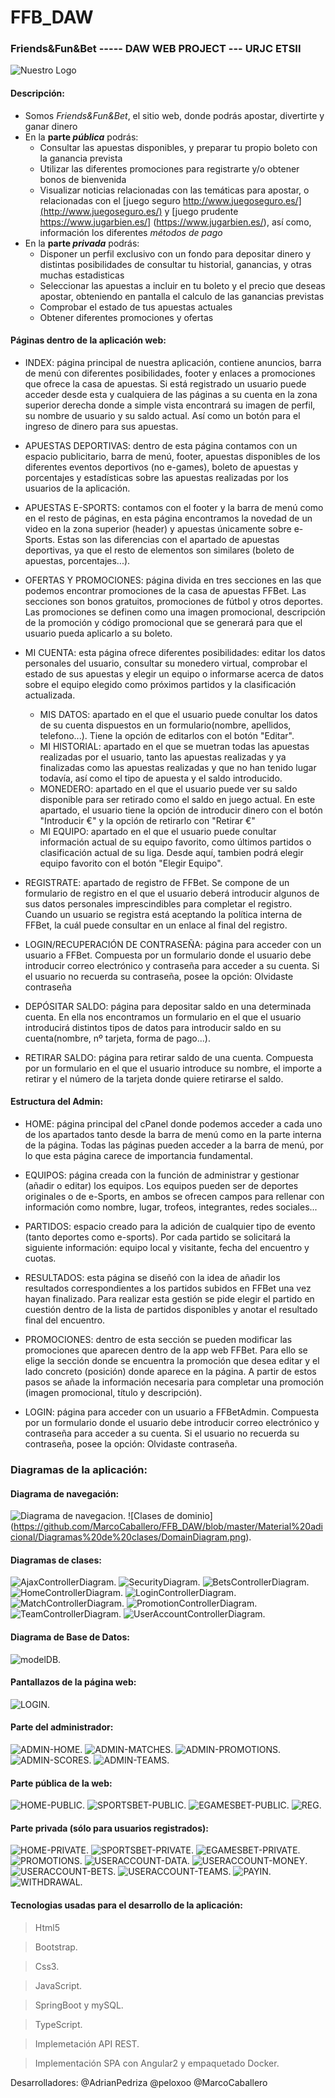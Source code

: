 # FFB_DAW
### Friends&amp;Fun&amp;Bet ----- DAW WEB PROJECT --- URJC ETSII

![Nuestro Logo](https://github.com/MarcoCaballero/FFB_DAW/blob/master/ffb_daw_fase3/src/main/resources/static/user/img/LogoFFB.png)


#### Descripción: 

+ Somos _Friends&Fun&Bet_, el sitio web, donde podrás apostar, divertirte y ganar dinero 
+ En la **parte _pública_** podrás:
    - Consultar las apuestas disponibles, y preparar tu propio boleto con la ganancia prevista
    - Utilizar las diferentes promociones para registrarte y/o obtener bonos de bienvenida
    - Visualizar noticias relacionadas con las temáticas para apostar, o relacionadas con el [juego seguro http://www.juegoseguro.es/](http://www.juegoseguro.es/) y [juego prudente https://www.jugarbien.es/] (https://www.jugarbien.es/), así como, información los diferentes *métodos de pago* 
+ En la **parte _privada_** podrás:
    - Disponer un perfil exclusivo con un fondo para depositar dinero y distintas posibilidades de consultar tu historial, ganancias, y otras muchas estadisticas
    - Seleccionar las apuestas a incluir en tu boleto y el precio que deseas apostar, obteniendo en pantalla el calculo de las ganancias previstas
    - Comprobar el estado de tus apuestas actuales
    - Obtener diferentes promociones y ofertas
    
    
    
#### Páginas dentro de la aplicación web:


+ INDEX: página principal de nuestra aplicación, contiene anuncios, barra de menú con diferentes posibilidades, footer y enlaces a promociones que ofrece la casa de apuestas. Si está registrado un usuario puede acceder desde esta y cualquiera de las páginas a su cuenta en la zona superior derecha donde a simple vista encontrará su imagen de perfil, su nombre de usuario y su saldo actual. Así como un botón para el ingreso de dinero para sus apuestas.


+ APUESTAS DEPORTIVAS: dentro de esta página contamos con un espacio publicitario, barra de menú, footer, apuestas disponibles de los diferentes eventos deportivos (no e-games), boleto de apuestas y porcentajes y estadísticas sobre las apuestas realizadas por los usuarios de la aplicación.


+ APUESTAS E-SPORTS: contamos con el footer y la barra de menú como en el resto de páginas, en esta página encontramos la novedad de un video en la zona superior (header) y apuestas únicamente sobre e-Sports. Estas son las diferencias con el apartado de apuestas  deportivas, ya que el resto de elementos son similares (boleto de apuestas, porcentajes...).

+ OFERTAS Y PROMOCIONES: página divida en tres secciones en las que podemos encontrar promociones de la casa de apuestas FFBet. Las secciones son bonos gratuitos, promociones de fútbol y otros deportes. Las promociones se definen como una imagen promocional, descripción de la promoción y código promocional que se generará para que el usuario pueda aplicarlo a su boleto.


+ MI CUENTA: esta página ofrece diferentes posibilidades: editar los datos personales del usuario, consultar su monedero virtual, comprobar el estado de sus apuestas y elegir un equipo o informarse acerca de datos sobre el equipo elegido como próximos partidos y la clasificación actualizada.
    - MIS DATOS: apartado en el que el usuario puede conultar los datos de su cuenta dispuestos en un formulario(nombre, apellidos, telefono...). Tiene la opción de editarlos con el botón "Editar".
    - MI HISTORIAL: apartado en el que se muetran todas las apuestas realizadas por el usuario, tanto las apuestas realizadas y ya finalizadas como las apuestas realizadas y que no han tenido lugar todavía, así como el tipo de apuesta y el saldo introducido.
    - MONEDERO: apartado en el que el usuario puede ver su saldo disponible para ser retirado como el saldo en juego actual. En este apartado, el usuario tiene la opción de introducir dinero con el botón "Introducir €" y la opción de retirarlo con "Retirar €"
    - MI EQUIPO: apartado en el que el usuario puede conultar información actual de su equipo favorito, como últimos partidos o clasificación actual de su liga. Desde aquí, tambien podrá elegir equipo favorito con el botón "Elegir Equipo".

 
+ REGISTRATE: apartado de registro de FFBet. Se compone de un formulario de registro en el que el usuario deberá introducir algunos de sus datos personales imprescindibles para completar el registro. Cuando un usuario se registra está aceptando la política interna de FFBet, la cuál puede consultar en un enlace al final del registro.

+ LOGIN/RECUPERACIÓN DE CONTRASEÑA: página para acceder con un usuario a FFBet. Compuesta por un formulario donde el usuario debe introducir correo electrónico y contraseña para acceder a su cuenta. Si el usuario no recuerda su contraseña, posee la opción: Olvidaste contraseña

+ DEPÓSITAR SALDO: página para depositar saldo en una determinada cuenta. En ella nos encontramos un formulario en el que el usuario introducirá distintos tipos de datos para introducir saldo en su cuenta(nombre, nº tarjeta, forma de pago...).

+ RETIRAR SALDO: página para retirar saldo de una cuenta. Compuesta por un formulario en el que el usuario introduce su nombre, el importe a retirar y el número de la tarjeta donde quiere retirarse el saldo.




#### Estructura del Admin:


+ HOME: página principal del cPanel donde podemos acceder a cada uno de los apartados tanto desde la barra de menú como en la parte interna de la página. Todas las páginas pueden acceder a la barra de menú, por lo que esta página carece de importancia fundamental.


+ EQUIPOS: página creada con la función de administrar y gestionar (añadir o editar) los equipos. Los equipos pueden ser de deportes originales o de e-Sports, en ambos se ofrecen campos para rellenar con información como nombre, lugar, trofeos, integrantes, redes sociales...


+ PARTIDOS: espacio creado para la adición de cualquier tipo de evento (tanto deportes como e-sports). Por cada partido se solicitará la siguiente información: equipo local y visitante, fecha del encuentro y cuotas.


+ RESULTADOS: esta página se diseñó con la idea de añadir los resultados correspondientes a los partidos subidos en FFBet una vez hayan finalizado. Para realizar esta gestión se pide elegir el partido en cuestión dentro de la lista de partidos disponibles y anotar el resultado final del encuentro.


+ PROMOCIONES: dentro de esta sección se pueden modificar las promociones que aparecen dentro de la app web FFBet. Para ello se elige la sección donde se encuentra la promoción que desea editar y el lado concreto (posición) donde aparece en la página. A partir de estos pasos se añade la información necesaria para completar una promoción (imagen promocional, título y descripción).

+ LOGIN: página para acceder con un usuario a FFBetAdmin. Compuesta por un formulario donde el usuario debe introducir correo electrónico y contraseña para acceder a su cuenta. Si el usuario no recuerda su contraseña, posee la opción: Olvidaste contraseña.



### Diagramas de la aplicación:
#### Diagrama de navegación:
![Diagrama de navegacion](https://github.com/MarcoCaballero/FFB_DAW/blob/master/Material%20adicional/Diagrama%20de%20navegaci%C3%B3n/Diagrama%20de%20Navegacion.png).
![Clases de dominio] (https://github.com/MarcoCaballero/FFB_DAW/blob/master/Material%20adicional/Diagramas%20de%20clases/DomainDiagram.png).
#### Diagramas de clases:

![AjaxControllerDiagram](https://github.com/MarcoCaballero/FFB_DAW/blob/master/Material%20adicional/Diagramas%20de%20clases/AjaxControllerDiagram.png).
![SecurityDiagram](https://github.com/MarcoCaballero/FFB_DAW/blob/master/Material%20adicional/Diagramas%20de%20clases/SecurityDiagram.png).
![BetsControllerDiagram](https://github.com/MarcoCaballero/FFB_DAW/blob/master/Material%20adicional/Diagramas%20de%20clases/BetsControllerDiagram.png).
![HomeControllerDiagram](https://github.com/MarcoCaballero/FFB_DAW/blob/master/Material%20adicional/Diagramas%20de%20clases/HomeControllerDiagram.png).
![LoginControllerDiagram](https://github.com/MarcoCaballero/FFB_DAW/blob/master/Material%20adicional/Diagramas%20de%20clases/LoginControllerDiagram.jpg).
![MatchControllerDiagram](https://github.com/MarcoCaballero/FFB_DAW/blob/master/Material%20adicional/Diagramas%20de%20clases/MatchControllerDiagram.jpg).
![PromotionControllerDiagram](https://github.com/MarcoCaballero/FFB_DAW/blob/master/Material%20adicional/Diagramas%20de%20clases/PromotionControllerDiagram.jpg).
![TeamControllerDiagram](https://github.com/MarcoCaballero/FFB_DAW/blob/master/Material%20adicional/Diagramas%20de%20clases/TeamControllerDiagram.jpg).
![UserAccountControllerDiagram](https://github.com/MarcoCaballero/FFB_DAW/blob/master/Material%20adicional/Diagramas%20de%20clases/UserAccountControllerDiagram.png).

#### Diagrama de Base de Datos:
![modelDB](https://github.com/MarcoCaballero/FFB_DAW/blob/master/Material%20adicional/Diagrama%20de%20base%20de%20datos/modelDB.png).

#### Pantallazos de la página web:
![LOGIN](https://github.com/MarcoCaballero/FFB_DAW/blob/master/Material%20adicional/Pantallazos/LOGIN.png).

#### Parte del administrador:
![ADMIN-HOME](https://github.com/MarcoCaballero/FFB_DAW/blob/master/Material%20adicional/Pantallazos/ADMIN%20-%20HOME.jpg).
![ADMIN-MATCHES](https://github.com/MarcoCaballero/FFB_DAW/blob/master/Material%20adicional/Pantallazos/ADMIN%20-%20MATCHES.jpg).
![ADMIN-PROMOTIONS](https://github.com/MarcoCaballero/FFB_DAW/blob/master/Material%20adicional/Pantallazos/ADMIN%20-%20PROMOTIONS.jpg).
![ADMIN-SCORES](https://github.com/MarcoCaballero/FFB_DAW/blob/master/Material%20adicional/Pantallazos/ADMIN%20-%20SCORES.jpg).
![ADMIN-TEAMS](https://github.com/MarcoCaballero/FFB_DAW/blob/master/Material%20adicional/Pantallazos/ADMIN%20-%20TEAMS.jpg).

#### Parte pública de la web:
![HOME-PUBLIC](https://github.com/MarcoCaballero/FFB_DAW/blob/master/Material%20adicional/Pantallazos/HOME%20-%20PUBLIC.png).
![SPORTSBET-PUBLIC](https://github.com/MarcoCaballero/FFB_DAW/blob/master/Material%20adicional/Pantallazos/SPORTS%20BET%20-%20PUBLIC.png).
![EGAMESBET-PUBLIC](https://github.com/MarcoCaballero/FFB_DAW/blob/master/Material%20adicional/Pantallazos/EGAMES%20BET-%20PUBLIC.png).
![REG](https://github.com/MarcoCaballero/FFB_DAW/blob/master/Material%20adicional/Pantallazos/REG.png).

#### Parte privada (sólo para usuarios registrados):
![HOME-PRIVATE](https://github.com/MarcoCaballero/FFB_DAW/blob/master/Material%20adicional/Pantallazos/HOME-%20PRIVATE.png).
![SPORTSBET-PRIVATE](https://github.com/MarcoCaballero/FFB_DAW/blob/master/Material%20adicional/Pantallazos/SPORTS%20BET%20-%20PRIVATE.png).
![EGAMESBET-PRIVATE](https://github.com/MarcoCaballero/FFB_DAW/blob/master/Material%20adicional/Pantallazos/EGAMES%20BET%20-%20PRIVATE.png).
![PROMOTIONS](https://github.com/MarcoCaballero/FFB_DAW/blob/master/Material%20adicional/Pantallazos/PROMOTIONS.png).
![USERACCOUNT-DATA](https://github.com/MarcoCaballero/FFB_DAW/blob/master/Material%20adicional/Pantallazos/USER%20ACCOUNT%20-%20DATA.png).
![USERACCOUNT-MONEY](https://github.com/MarcoCaballero/FFB_DAW/blob/master/Material%20adicional/Pantallazos/USER%20ACCOUNT%20-%20MONEY.png).
![USERACCOUNT-BETS](https://github.com/MarcoCaballero/FFB_DAW/blob/master/Material%20adicional/Pantallazos/USER%20ACCOUNT%20-%20BETS.png).
![USERACCOUNT-TEAMS](https://github.com/MarcoCaballero/FFB_DAW/blob/master/Material%20adicional/Pantallazos/USER%20ACCOUNT%20-%20MY%20TEAMS.png).
![PAYIN](https://github.com/MarcoCaballero/FFB_DAW/blob/master/Material%20adicional/Pantallazos/PAY%20IN.png).
![WITHDRAWAL](https://github.com/MarcoCaballero/FFB_DAW/blob/master/Material%20adicional/Pantallazos/WITHDRAWAL.png).

    
#### Tecnologias usadas para el desarrollo de la aplicación:
    
>Html5

>Bootstrap.

>Css3.

>JavaScript.

>SpringBoot y mySQL.

>TypeScript.

>Implemetación API REST.

>Implementación SPA con Angular2 y empaquetado Docker.
       

Desarrolladores:
@AdrianPedriza
@peloxoo
@MarcoCaballero


